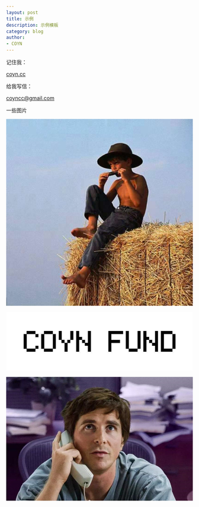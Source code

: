 ```yaml
---
layout: post
title: 示例
description: 示例模板
category: blog
author:
- COYN
---
```

记住我：

<a href="https://coyn.cc">coyn.cc</a>

给我写信：

<coyncc@gmail.com>

一些图片

![myphoto](/images/example/myphoto.jpg)

![myfund](/images/example/myfund.jpg)

![thebigshort](/images/example/thebigshort.jpg)


